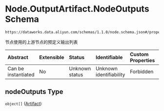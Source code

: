 # Node.OutputArtifact.NodeOutputs Schema

```txt
https://dataworks.data.aliyun.com/schemas/1.1.0/node.schema.json#/properties/outputs/properties/nodeOutputs
```

节点使用的上游节点的预定义输出列表

| Abstract            | Extensible | Status         | Identifiable            | Custom Properties | Additional Properties | Access Restrictions | Defined In                                                              |
| :------------------ | :--------- | :------------- | :---------------------- | :---------------- | :-------------------- | :------------------ | :---------------------------------------------------------------------- |
| Can be instantiated | No         | Unknown status | Unknown identifiability | Forbidden         | Allowed               | none                | [node.schema.json\*](../../out/node.schema.json "open original schema") |

## nodeOutputs Type

`object[]` ([Artifact](artifact.md))
